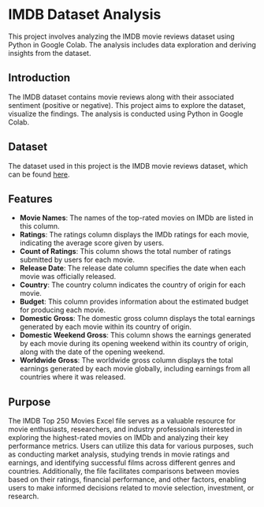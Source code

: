 # IMDB Dataset Analysis

This project involves analyzing the IMDB movie reviews dataset using Python in Google Colab. The analysis includes data exploration and deriving insights from the dataset.

## Introduction

The IMDB dataset contains movie reviews along with their associated sentiment (positive or negative). This project aims to explore the dataset, visualize the findings. The analysis is conducted using Python in Google Colab.

## Dataset

The dataset used in this project is the IMDB movie reviews dataset, which can be found [here](https://www.kaggle.com/datasets/joekd6/imdb-top250-movies/data).

## Features

- **Movie Names**: The names of the top-rated movies on IMDb are listed in this column.
- **Ratings**: The ratings column displays the IMDb ratings for each movie, indicating the average score given by users.
- **Count of Ratings**: This column shows the total number of ratings submitted by users for each movie.
- **Release Date**: The release date column specifies the date when each movie was officially released.
- **Country**: The country column indicates the country of origin for each movie.
- **Budget**: This column provides information about the estimated budget for producing each movie.
- **Domestic Gross**: The domestic gross column displays the total earnings generated by each movie within its country of origin.
- **Domestic Weekend Gross**: This column shows the earnings generated by each movie during its opening weekend within its country of origin, along with the date of the opening weekend.
- **Worldwide Gross**: The worldwide gross column displays the total earnings generated by each movie globally, including earnings from all countries where it was released.

## Purpose
The IMDB Top 250 Movies Excel file serves as a valuable resource for movie enthusiasts, researchers, and industry professionals interested in exploring the highest-rated movies on IMDb and analyzing their key performance metrics. Users can utilize this data for various purposes, such as conducting market analysis, studying trends in movie ratings and earnings, and identifying successful films across different genres and countries. Additionally, the file facilitates comparisons between movies based on their ratings, financial performance, and other factors, enabling users to make informed decisions related to movie selection, investment, or research.
